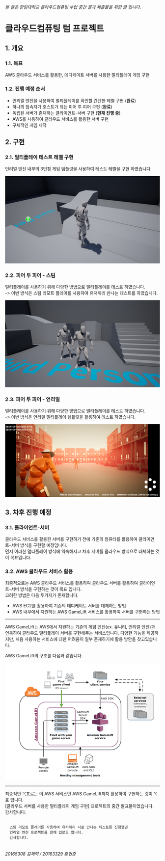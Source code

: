 ###### 본 글은 한림대학교 클라우드컴퓨팅 수업 중간 결과 제출물을 위한 글 입니다.

# 클라우드컴퓨팅 텀 프로젝트

## 1. 개요
### 1.1. 목표
 AWS 클라우드 서비스를 활용한, 데디케이트 서버를 사용한 멀티플레이 게임 구현

### 1.2. 진행 예정 순서
* 언리얼 엔진을 사용하여 멀티플레이를 확인할 간단한 레벨 구현  (**완료**)
* 하나의 접속자가 호스트가 되는 피어 투 피어 구현             (**완료**)
* 독립된 서버가 존재하는 클라이언트-서버 구현                 (**현재 진행 중**)
* AWS를 사용하여 클라우드 서비스를 활용한 서버 구현
* 구체적인 게임 제작

## 2. 구현
### 2.1. 멀티플레이 테스트 레벨 구현
언리얼 엔진 내부의 3인칭 게임 템플릿을 사용하여 테스트 레벨을 구현 하였습니다.  
  
  
![p2p_로비](https://github.com/kimjhj11/CloudComputing_TermProject_IntermediateResults/blob/main/image/p2p_lobby.PNG?raw=true)

### 2.2. 피어 투 피어 - 스팀
멀티플레이를 사용하기 위해 다양한 방법으로 멀티플레이를 테스트 하였습니다.  
-> 이번 방식은 스팀 리모트 플레이를 사용하여 유저끼리 만나는 테스트를 하였습니다.  


![p2p_스팀](https://github.com/kimjhj11/CloudComputing_TermProject_IntermediateResults/blob/main/image/p2p_steam.png?raw=true)

### 2.3. 피어 투 피어 - 언리얼
멀티플레이를 사용하기 위해 다양한 방법으로 멀티플레이를 테스트 하였습니다.  
-> 이번 방식은 언리얼 멀티플레이 템플릿을 활용하여 테스트 하였습니다.  


![p2p_언리얼](https://github.com/kimjhj11/CloudComputing_TermProject_IntermediateResults/blob/main/image/p2p_unreal.PNG?raw=true) 

## 3. 차후 진행 예정

### 3.1. 클라이언트-서버
  클라우드 서비스를 활용한 서버를 구현하기 전에 기존의 컴퓨터를 활용하여 클라이언트-서버 방식을 구현할 예정입니다.  
  먼저 이러한 멀티플레이 방식에 익숙해지고 차후 서버를 클라우드 방식으로 대체하는 것이 목표입니다.
  
### 3.2. AWS 클라우드 서비스 활용
최종적으로는 AWS 클라우드 서비스를 활용하여 클라우드 서버를 활용하여 클라이언트-서버 방식을 구현하는 것이 목표 입니다.  
고려한 방법은 다음 두가지가 존재합니다.  

* AWS EC2를 활용하여 기존의 데디케이트 서버를 대체하는 방법
* AWS 내부에서 지원하는 AWS GameLift 서비스를 활용하여 서버를 구현하는 방법

***
AWS GameLift는 AWS에서 지원하는 기존의 게임 엔진(ex. 유니티, 언리얼 엔진)과 연동하여 클라우드 멀티플레이 서버를 구현해주는 서비스입니다.
다양한 기능을 제공하지만, 처음 사용하는 서비스에 대한 어려움이 일부 존재하기에 활용 방안을 찾고있습니다.  
  
AWS GameLift의 구조를 다음과 같습니다.  


![aws](https://github.com/kimjhj11/CloudComputing_TermProject_IntermediateResults/blob/main/image/aws_gamelift.PNG)
***

최종적인 목표로는 이 AWS 서비스인 AWS GameLift까지 활용하여 구현하는 것이 목표 입니다.  
[클라우드 서버를 사용한 멀티플레이 게임 구현] 프로젝트의 중간 발표물이었습니다.  
감사합니다.

  <pre><code>
  스팀 리모트 플레이를 사용하여 유저끼리 서로 만나는 테스트를 진행했던
  언리얼 엔진 프로젝트를 함께 업로드 합니다.
  감사합니다.
  </code></pre>
  
###### 20165308 김재혁 / 20163329 홍현준

